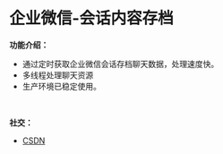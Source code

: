 # 企业微信-会话内容存档

**功能介绍：**
* 通过定时获取企业微信会话存档聊天数据，处理速度快。
* 多线程处理聊天资源
* 生产环境已稳定使用。

<br>

**社交：**
* [CSDN](https://blog.csdn.net/xhaimail)

